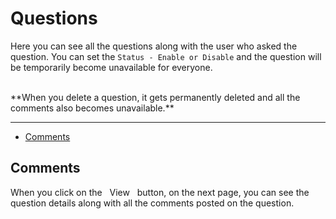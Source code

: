 # Questions

Here you can see all the questions along with the user who asked the question. You can set the `Status - Enable or Disable` and the question will be temporarily become unavailable for everyone. 

<br>
**When you delete a question, it gets permanently deleted and all the comments also becomes unavailable.**

---

- [Comments](#Comments)

<a name="Comments"></a>
## Comments

When you click on the &nbsp;&nbsp;<larecipe-badge type="info" rounded>View</larecipe-badge>&nbsp;&nbsp; button, on the next page, you can see the question details along with all the comments posted on the question.